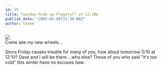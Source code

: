 ```yaml
---
id: 25
title: Tuesday Ride up Flagstaff at 12:10p
publish_date: "2005-05-09T21:38:00Z"
author: Steve
---
```


![](http://lh4.ggpht.com/_zoD15FRZxcs/SuIR5Mv5uiI/AAAAAAAABjE/2c1DLijSMW8/s2400/cannondale_vega.JPG)  
Come see my new wheels...

Since Friday causes trouble for many of you, how about tomorrow 5/10 at 12:10? Dave and I will be there....who else? Those of you who said "it's too cold" this winter have no excuses now.

